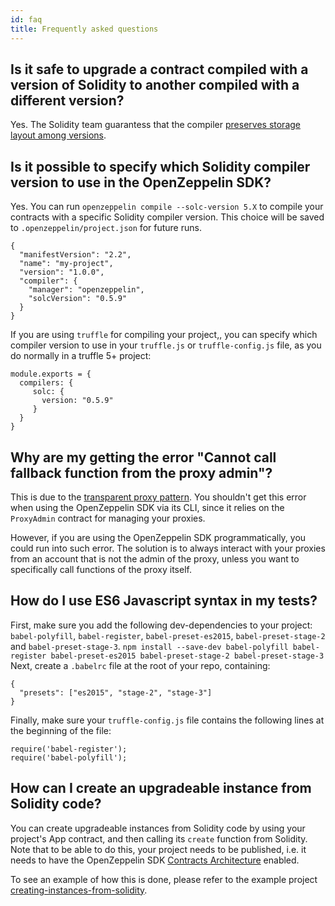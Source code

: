 ```yaml
---
id: faq
title: Frequently asked questions
---
```


## Is it safe to upgrade a contract compiled with a version of Solidity to another compiled with a different version?

Yes. The Solidity team guarantess that the compiler [preserves storage layout among versions](https://twitter.com/ethchris/status/1073692785176444928).

## Is it possible to specify which Solidity compiler version to use in the OpenZeppelin SDK?

Yes. You can run `openzeppelin compile --solc-version 5.X` to compile your contracts with a specific Solidity compiler version. This choice will be saved to `.openzeppelin/project.json` for future runs.
```
{
  "manifestVersion": "2.2",
  "name": "my-project",
  "version": "1.0.0",
  "compiler": {
    "manager": "openzeppelin",
    "solcVersion": "0.5.9"
  }
}
```

If you are using `truffle` for compiling your project,, you can specify which compiler version to use in your `truffle.js` or `truffle-config.js` file, as you do normally in a truffle 5+ project:

```
module.exports = {
  compilers: {
     solc: {
       version: "0.5.9"
     }
  }
}
```

## Why are my getting the error "Cannot call fallback function from the proxy admin"?

This is due to the [transparent proxy pattern](pattern#transparent-proxies-and-function-clashes). You shouldn't get this error when using the OpenZeppelin SDK via its CLI, since it relies on the `ProxyAdmin` contract for managing your proxies.

However, if you are using the OpenZeppelin SDK programmatically, you could run into such error. The solution is to always interact with your proxies from an account that is not the admin of the proxy, unless you want to specifically call functions of the proxy itself.

## How do I use ES6 Javascript syntax in my tests?

First, make sure you add the following dev-dependencies to your project: `babel-polyfill`, `babel-register`, `babel-preset-es2015`, `babel-preset-stage-2` and `babel-preset-stage-3`.
`npm install --save-dev babel-polyfill babel-register babel-preset-es2015 babel-preset-stage-2 babel-preset-stage-3`
Next, create a `.babelrc` file at the root of your repo, containing:

```
{
  "presets": ["es2015", "stage-2", "stage-3"]
}
```

Finally, make sure your `truffle-config.js` file contains the following lines at the beginning of the file:

```
require('babel-register');
require('babel-polyfill');
```

## How can I create an upgradeable instance from Solidity code?

You can create upgradeable instances from Solidity code by using your project's App contract, and then calling its `create` function from Solidity. Note that to be able to do this, your project needs to be published, i.e. it needs to have the OpenZeppelin SDK [Contracts Architecture](architecture) enabled.

To see an example of how this is done, please refer to the example project [creating-instances-from-solidity](https://github.com/OpenZeppelin/openzeppelin-sdk/tree/master/examples/creating-instances-from-solidity).